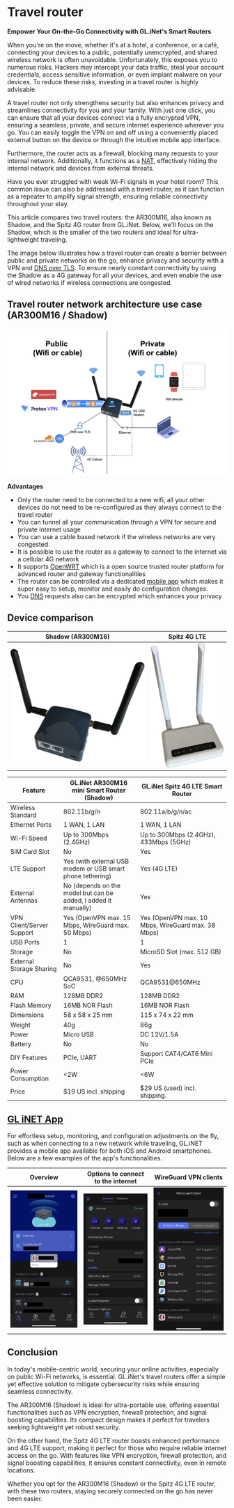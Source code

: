 # Travel router

**Empower Your On-the-Go Connectivity with GL.iNet's Smart Routers**

When you're on the move, whether it's at a hotel, a conference, or a café, connecting your devices to a public, potentially unencrypted, and shared wireless network is often unavoidable. Unfortunately, this exposes you to numerous risks. Hackers may intercept your data traffic, steal your account credentials, access sensitive information, or even implant malware on your devices. To reduce these risks, investing in a travel router is highly advisable.

A travel router not only strengthens security but also enhances privacy and streamlines connectivity for you and your family. With just one click, you can ensure that all your devices connect via a fully encrypted VPN, ensuring a seamless, private, and secure internet experience wherever you go. You can easily toggle the VPN on and off using a conveniently placed external button on the device or through the intuitive mobile app interface.

Furthermore, the router acts as a firewall, blocking many requests to your internal network. Additionally, it functions as a [NAT](https://en.wikipedia.org/wiki/Network_address_translation), effectively hiding the internal network and devices from external threats.

Have you ever struggled with weak Wi-Fi signals in your hotel room? This common issue can also be addressed with a travel router, as it can function as a repeater to amplify signal strength, ensuring reliable connectivity throughout your stay.

This article compares two travel routers: the AR300M16, also known as Shadow, and the Spitz 4G router from GL.iNet. Below, we'll focus on the Shadow, which is the smaller of the two routers and ideal for ultra-lightweight traveling. 

The image below illustrates how a travel router can create a barrier between public and private networks on the go, enhance privacy and security with a VPN and [DNS over TLS](https://en.wikipedia.org/wiki/DNS_over_TLS). To ensure nearly constant connectivity by using the Shadow as a 4G gateway for all your devices, and even enable the use of wired networks if wireless connections are congested.





## Travel router network architecture use case (AR300M16 / Shadow)

![GL iNET APP](./pics/travel_router_nw_architecture.jpeg)

**Advantages**

* Only the router need to be connected to a new wifi, all your other devices do not need to be re-configured as they always connect to the travel router
* You can tunnel all your communication through a VPN for secure and private internet usage
* You can use a cable based network if the wireless networks are very congested. 
* It is possible to use the router as a gateway to connect to the internet via a cellular 4G network 
* It supports [OpenWRT](https://openwrt.org) which is a open source trusted router platform for advanced router and gateway functionalities
* The router can be controlled via a dedicated [mobile app](https://www.gl-inet.com/app/) which makes it super easy to setup, monitor and easily do configuration changes.
* You [DNS](https://en.wikipedia.org/wiki/Domain_Name_System) requests also can be encrypted which enhances your privacy

## Device comparison

Shadow (AR300M16) | Spitz 4G LTE
:-------------------------:|:-------------------------:
![AR300M16](./pics/AR300M16.PNG) |![Spitz](./pics/Spitz_4G_LTE.PNG)


| Feature                              | GL.iNet AR300M16 mini Smart Router (Shadow) | GL.iNet Spitz 4G LTE Smart Router |
|--------------------------------------|---------------------------------|-----------------------------------|
| Wireless Standard                    | 802.11b/g/n                     | 802.11a/b/g/n/ac                  |
| Ethernet Ports                       | 1 WAN, 1 LAN                    | 1 WAN, 1 LAN                      |
| Wi-Fi Speed                          | Up to 300Mbps (2.4GHz)          | Up to 300Mbps (2.4GHz), 433Mbps (5GHz)|
| SIM Card Slot                        | No                              | Yes                               |
| LTE Support                          | Yes (with external USB modem or USB smart phone tethering)          | Yes (4G LTE) |
| External Antennas                    | No (depends on the model but can be added, I added it manually)           | Yes          |
| VPN Client/Server Support            | Yes (OpenVPN max. 15 Mbps, WireGuard max. 50 Mbps) | Yes (OpenVPN max. 10 Mbps, WireGuard max. 38 Mbps) |
| USB Ports                            | 1                               | 1                                 |
| Storage                              | No                              | MicroSD Slot (max. 512 GB)        |
| External Storage Sharing             | No                              | Yes                               |
| CPU                                  | QCA9531, @650MHz SoC            | QCA9531@650MHz                    |
| RAM                                  | 128MB DDR2                      | 128MB DDR2                        |
| Flash Memory                         | 16MB NOR Flash                  | 16MB NOR Flash                    |
| Dimensions                           | 58 x 58 x 25 mm                 | 115 x 74 x 22 mm                  |
| Weight                               | 40g                             | 86g                               |
| Power                                | Micro USB                       | DC 12V/1.5A                       |
| Battery                              | No                              | No                                |
| DIY Features							  | PCIe, UART                       | Support CAT4/CAT6 Mini PCIe      |
| Power Consumption					     | <2W                              | <6W                               |
| Price                               | $19 US incl. shipping            | $29 US (used) incl. shipping.     |





## [GL iNET App](https://www.gl-inet.com/app/)

For effortless setup, monitoring, and configuration adjustments on the fly, such as when connecting to a new network while traveling, GL.iNET provides a mobile app available for both iOS and Android smartphones. Below are a few examples of the app's functionalities.


Overview| Options to connect to the internet |  WireGuard VPN clients
:-------------------------:|:-------------------------:|:-------------------------:
![GL iNET APP](./pics/gl_iNET_app.jpeg) |![GL iNET APP](./pics/internet_options.jpeg)|![GL iNET APP](./pics/WireGuard_clients.jpeg)


## Conclusion

In today's mobile-centric world, securing your online activities, especially on public Wi-Fi networks, is essential. GL.iNet's travel routers offer a simple yet effective solution to mitigate cybersecurity risks while ensuring seamless connectivity.

The AR300M16 (Shadow) is ideal for ultra-portable use, offering essential functionalities such as VPN encryption, firewall protection, and signal boosting capabilities. Its compact design makes it perfect for travelers seeking lightweight yet robust security.

On the other hand, the Spitz 4G LTE router boasts enhanced performance and 4G LTE support, making it perfect for those who require reliable internet access on the go. With features like VPN encryption, firewall protection, and signal boosting capabilities, it ensures constant connectivity, even in remote locations.

Whether you opt for the AR300M16 (Shadow) or the Spitz 4G LTE router, with these two routers, staying securely connected on the go has never been easier.






